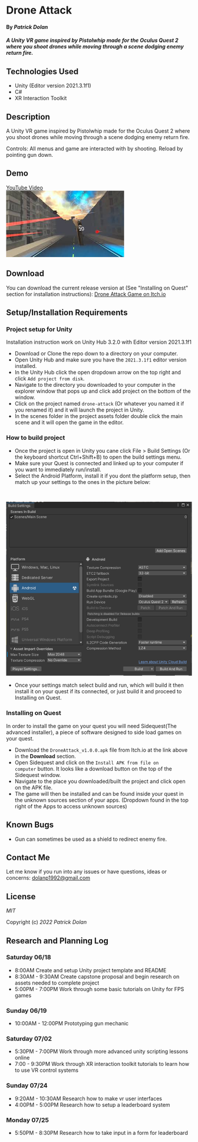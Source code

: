 # Drone Attack

#### By _**Patrick Dolan**_

#### _A Unity VR game inspired by Pistolwhip made for the Oculus Quest 2 where you shoot drones while moving through a scene dodging enemy return fire._

## Technologies Used

* Unity (Editor version 2021.3.1f1)
* C#
* XR Interaction Toolkit

## Description

A Unity VR game inspired by Pistolwhip made for the Oculus Quest 2 where you shoot drones while moving through a scene dodging enemy return fire. 

Controls:
All menus and game are interacted with by shooting.
Reload by pointing gun down.

## Demo 
[YouTube Video](https://youtu.be/LMh-I_4ewSs)
<br />
![Drone Attack Screenshot](https://raw.githubusercontent.com/Patrick-Dolan/drone-attack/main/README_IMGS/DroneAttackThumbnail.jpg)

## Download
You can download the current release version at (See "Installing on Quest" section for installation instructions):
[Drone Attack Game on Itch.io](https://patrick-dolan.itch.io/drone-attack)

## Setup/Installation Requirements

### Project setup for Unity
Installation instruction work on Unity Hub 3.2.0 with Editor version 2021.3.1f1
* Download or Clone the repo down to a directory on your computer.
* Open Unity Hub and make sure you have the <code>2021.3.1f1</code> editor version installed.
* In the Unity Hub click the open dropdown arrow on the top right and click <code>Add project from disk</code>.
* Navigate to the directory you downloaded to your computer in the explorer window that pops up and click add project on the bottom of the window.
* Click on the project named <code>drone-attack</code> (Or whatever you named it if you renamed it) and it will launch the project in Unity.
* In the scenes folder in the project assets folder double click the main scene and it will open the game in the editor.

### How to build project
* Once the project is open in Unity you cane click File > Build Settings (Or the keyboard shortcut Ctrl+Shift+B) to open the build settings menu.
* Make sure your Quest is connected and linked up to your computer if you want to immediately run/install.
* Select the Android Platform, install it if you dont the platform setup, then match up your settings to the ones in the picture below:
<br />

![Project Build Settings](https://raw.githubusercontent.com/Patrick-Dolan/drone-attack/main/README_IMGS/Build_settings.PNG)

* Once your settings match select build and run, which will build it then install it on your quest if its connected, or just build it and proceed to Installing on Quest.

### Installing on Quest
In order to install the game on your quest you will need Sidequest(The advanced installer), a piece of software designed to side load games on your quest.
* Download the <code>DroneAttack_v1.0.0.apk</code> file from Itch.io at the link above in the <strong>Download</strong> section.
* Open Sidequest and click on the <code>Install APK from file on computer</code> button. It looks like a download button on the top of the Sidequest window.
* Navigate to the place you downloaded/built the project and click open on the APK file. 
* The game will then be installed and can be found inside your quest in the unknown sources section of your apps. (Dropdown found in the top right of the Apps to access unknown sources)

## Known Bugs

* Gun can sometimes be used as a shield to redirect enemy fire.

## Contact Me

Let me know if you run into any issues or have questions, ideas or concerns:
dolanp1992@gmail.com

## License

_MIT_

Copyright (c) _2022_ _Patrick Dolan_

## Research and Planning Log
### Saturday 06/18
* 8:00AM Create and setup Unity project template and README
* 8:30AM - 9:30AM Create capstone proposal and begin research on assets needed to complete project
* 5:00PM - 7:00PM Work through some basic tutorials on Unity for FPS games

### Sunday 06/19
* 10:00AM - 12:00PM Prototyping gun mechanic 

### Saturday 07/02
* 5:30PM - 7:00PM Work through more advanced unity scripting lessons online
* 7:00 - 9:30PM Work through XR interaction toolkit tutorials to learn how to use VR control systems

### Sunday 07/24
* 9:20AM - 10:30AM Research how to make vr user interfaces
* 4:00PM - 5:00PM Research how to setup a leaderboard system

### Monday 07/25
* 5:50PM - 8:30PM Research how to take input in a form for leaderboard